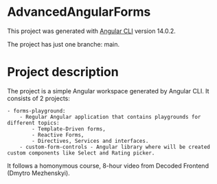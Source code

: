 # AdvancedAngularForms

This project was generated with [Angular CLI](https://github.com/angular/angular-cli) version 14.0.2.

The project has just one branche: main.

# Project description

The project is a simple Angular workspace generated by Angular CLI. It consists of 2 projects:

    - forms-playground:
        - Regular Angular application that contains playgrounds for different topics:
            - Template-Driven forms, 
            - Reactive Forms, 
            - Directives, Services and interfaces.
        - custom-form-controls - Angular library where will be created custom components like Select and Rating picker.

It follows a homonymous course, 8-hour video from Decoded Frontend (Dmytro Mezhenskyi).
